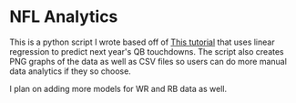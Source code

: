 # NFL Analytics
This is a python script I wrote based off of [This tutorial](https://github.com/nickwan/nfl-qb-td-tutorial) that uses linear regression to predict next year's QB touchdowns. The script also creates PNG graphs of the data as well as CSV files so users can do more manual data analytics if they so choose.

I plan on adding more models for WR and RB data as well.